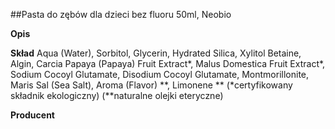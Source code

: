 ##Pasta do zębów dla dzieci bez fluoru 50ml, Neobio

**Opis**

**Skład** Aqua (Water), Sorbitol, Glycerin, Hydrated Silica, Xylitol Betaine, Algin, Carcia Papaya (Papaya) Fruit Extract*, Malus Domestica Fruit Extract*, Sodium Cocoyl Glutamate, Disodium Cocoyl Glutamate, Montmorillonite, Maris Sal (Sea Salt), Aroma (Flavor) **, Limonene ** 
(*certyfikowany składnik ekologiczny)
(**naturalne olejki eteryczne)

**Producent** 
